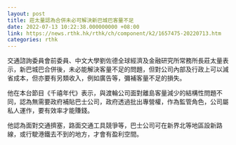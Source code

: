 ```yaml
---
layout: post
title: 莊太量認為合併未必可解決新巴城巴客量不足
date: 2022-07-13 10:22:38.000000000 +08:00
link: https://news.rthk.hk/rthk/ch/component/k2/1657475-20220713.htm
categories: rthk
---
```


交通諮詢委員會前委員、中文大學劉佐德全球經濟及金融研究所常務所長莊太量表示，新巴城巴合併後，未必能解決客量不足的問題，但對公司內部及行政上可以減省成本，但亦要有另類收入，例如廣告等，彌補客量不足的損失。

他在本台節目《千禧年代》表示，與渡輪公司面對離島客量減少的結構性問題不同，認為無需要政府補貼巴士公司，政府透過批出專營權，作為監管角色，公司屬私人運作，要有效率才能賺錢。

他認為面對交通擠塞，路面交通工具競爭等，巴士公司可在新界北等地區設新路線，或行駛港鐵去不到的地方，才會有盈利空間。
